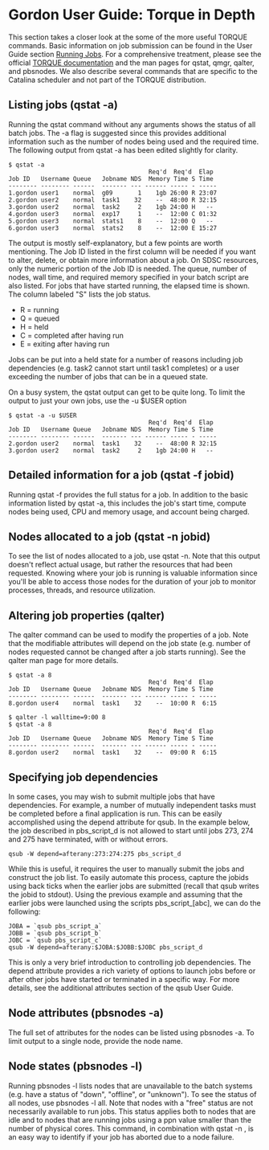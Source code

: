 Gordon User Guide: Torque in Depth
==================================

This section takes a closer look at the some of the more useful TORQUE commands. Basic information on job submission can be found in the User Guide section [Running Jobs](gordon_running.md).  For a comprehensive treatment, please see the official [TORQUE documentation](http://www.clusterresources.com/torquedocs/) and the man pages for qstat, qmgr, qalter, and pbsnodes. We also describe several commands that are specific to the Catalina scheduler and not part of the TORQUE distribution.

Listing jobs (qstat -a)
-----------------------
Running the qstat command without any arguments shows the status of all batch jobs. The -a flag is suggested since this provides additional information such as the number of nodes being used and the required time. The following output from qstat -a has been edited slightly for clarity.

    $ qstat -a
                                           Req'd  Req'd  Elap
    Job ID   Username Queue   Jobname NDS  Memory Time S Time
    -------- -------- ------  ------- --- ------ ----- - -----
    1.gordon user1    normal  g09       1    1gb 26:00 R 23:07
    2.gordon user2    normal  task1    32    --  48:00 R 32:15
    3.gordon user2    normal  task2     2    1gb 24:00 H   --
    4.gordon user3    normal  exp17     1    --  12:00 C 01:32
    5.gordon user3    normal  stats1    8    --  12:00 Q   --
    6.gordon user3    normal  stats2    8    --  12:00 E 15:27

The output is mostly self-explanatory, but a few points are worth mentioning. The Job ID listed in the first column will be needed if you want to alter, delete, or obtain more information about a job.  On SDSC resources, only the numeric portion of the Job ID is needed. The queue, number of nodes, wall time, and required memory specified in your batch script are also listed. For jobs that have started running, the elapsed time is shown. The column labeled "S" lists the job status.

* R = running
* Q = queued
* H = held
* C = completed after having run
* E = exiting after having run

Jobs can be put into a held state for a number of reasons including job dependencies (e.g. task2 cannot start until task1 completes) or a user exceeding the number of jobs that can be in a queued state.

On a busy system, the qstat output can get to be quite long. To limit the output to just your own jobs, use the -u $USER option

    $ qstat -a -u $USER
                                           Req'd  Req'd  Elap
    Job ID   Username Queue   Jobname NDS  Memory Time S Time
    -------- -------- ------  ------- --- ------ ----- - -----
    2.gordon user2    normal  task1    32    --  48:00 R 32:15
    3.gordon user2    normal  task2     2    1gb 24:00 H   --

Detailed information for a job (qstat -f jobid)
-----------------------------------------------
Running qstat -f <jobid> provides the full status for a job. In addition to the basic information listed by qstat -a, this includes the job's start time, compute nodes being used, CPU and memory usage, and account being charged.

Nodes allocated to a job (qstat -n jobid)
-----------------------------------------
To see the list of nodes allocated to a job, use qstat -n. Note that this output doesn't reflect actual usage, but rather the resources that had been requested. Knowing where your job is running is valuable information since you'll be able to access those nodes for the duration of your job to monitor processes, threads, and resource utilization.

Altering job properties (qalter)
--------------------------------
The qalter command can be used to modify the properties of a job. Note that the modifiable attributes will depend on the job state (e.g. number of nodes requested cannot be changed after a job starts running). See the qalter man page for more details.

    $ qstat -a 8
                                           Req'd  Req'd  Elap
    Job ID   Username Queue   Jobname NDS  Memory Time S Time
    -------- -------- ------  ------- --- ------ ----- - -----
    8.gordon user4    normal  task1    32    --  10:00 R  6:15
  
    $ qalter -l walltime=9:00 8
    $ qstat -a 8
                                           Req'd  Req'd  Elap
    Job ID   Username Queue   Jobname NDS  Memory Time S Time
    -------- -------- ------  ------- --- ------ ----- - -----
    8.gordon user2    normal  task1    32    --  09:00 R  6:15

Specifying job dependencies
---------------------------
In some cases, you may wish to submit multiple jobs that have dependencies. For example, a number of mutually independent tasks must be completed before a final application is run. This can be easily accomplished using the depend attribute for qsub. In the example below, the job described in pbs_script_d is not allowed to start until jobs 273, 274 and 275 have terminated, with or without errors.

    qsub -W depend=afterany:273:274:275 pbs_script_d

While this is useful, it requires the user to manually submit the jobs and construct the job list. To easily automate this process, capture the jobids using back ticks when the earlier jobs are submitted (recall that qsub writes the jobid to stdout). Using the previous example and assuming that the earlier jobs were launched using the scripts pbs_script_[abc], we can do the following:

    JOBA = `qsub pbs_script_a`
    JOBB = `qsub pbs_script_b`
    JOBC = `qsub pbs_script_c`
    qsub -W depend=afterany:$JOBA:$JOBB:$JOBC pbs_script_d

This is only a very brief introduction to controlling job dependencies. The depend attribute provides a rich variety of options to launch jobs before or after other jobs have started or terminated in a specific way. For more details, see the additional attributes section of the qsub User Guide.

Node attributes (pbsnodes -a)
-----------------------------
The full set of attributes for the nodes can be listed using pbsnodes -a. To limit output to a single node, provide the node name.

Node states (pbsnodes -l)
-------------------------
Running pbsnodes -l lists nodes that are unavailable to the batch systems (e.g. have a status of "down", "offline", or "unknown"). To see the status of all nodes, use pbsnodes -l all. Note that nodes with a "free" status are not necessarily available to run jobs. This status applies both to nodes that are idle and to nodes that are running jobs using a ppn value smaller than the number of physical cores.  This command, in combination with qstat -n <jobid>, is an easy way to identify if your job has aborted due to a node failure.
